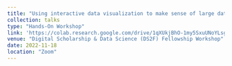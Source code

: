 ```yaml
---
title: "Using interactive data visualization to make sense of large datasets"
collection: talks
type: "Hands-On Workshop"
link: 'https://colab.research.google.com/drive/1qXUkjBhO-1my5SxuUNoYLsgzh5UCzJop?usp=sharing'
venue: "Digital Scholarship & Data Science (DS2F) Fellowship Workshop"
date: 2022-11-18
location: "Zoom"
---
```

